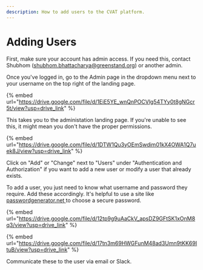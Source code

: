 ```yaml
---
description: How to add users to the CVAT platform.
---
```


# Adding Users

First, make sure your account has admin access. If you need this, contact Shubhom (shubhom.bhattacharya@greenstand.org) or another admin.&#x20;

Once you've logged in, go to the Admin page in the dropdown menu next to your username on the top right of the landing page.

{% embed url="https://drive.google.com/file/d/1EiE5YE_wnQnPOCVlg54TYy0t8gNGcr5t/view?usp=drive_link" %}

This takes you to the administation landing page. If you're unable to see this, it might mean you don't have the proper permissions.&#x20;

{% embed url="https://drive.google.com/file/d/1DTW1Qu3yOEmSwdim01kX4OWA1Q7uek8J/view?usp=drive_link" %}

Click on "Add" or "Change" next to "Users" under "Authentication and Authorization" if you want to add a new user or modify a user that already exists.

To add a user, you just need to know what username and password they require. Add these accordingly. It's helpful to use a site like [passwordgenerator.net ](http://www.passwordgenerator.net)to choose a secure password.&#x20;

{% embed url="https://drive.google.com/file/d/12tp9g9uAaCkV_apsDZ9GFtSK1xOnM8q3/view?usp=drive_link" %}

{% embed url="https://drive.google.com/file/d/17tn3m69HWGFunM48ad3Umn9tKK69ItuB/view?usp=drive_link" %}

Communicate these to the user via email or Slack.&#x20;
